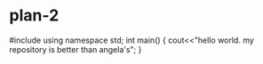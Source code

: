 # plan-2
#include <iostream>
  using namespace std;
  int main()
  {
  cout<<"hello world. my repository is better than angela's";
  }
